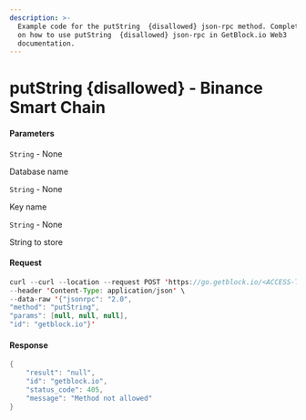 ```yaml
---
description: >-
  Example code for the putString  {disallowed} json-rpc method. Сomplete guide
  on how to use putString  {disallowed} json-rpc in GetBlock.io Web3
  documentation.
---
```


# putString {disallowed} - Binance Smart Chain

#### Parameters

`String` - None

Database name

`String` - None

Key name

`String` - None

String to store

#### Request

```java
curl --curl --location --request POST 'https://go.getblock.io/<ACCESS-TOKEN>/v1/mainnet/' \
--header 'Content-Type: application/json' \ 
--data-raw '{"jsonrpc": "2.0",
"method": "putString",
"params": [null, null, null],
"id": "getblock.io"}'
```

#### Response

```java
{
    "result": "null",
    "id": "getblock.io",
    "status_code": 405,
    "message": "Method not allowed"
}
```
